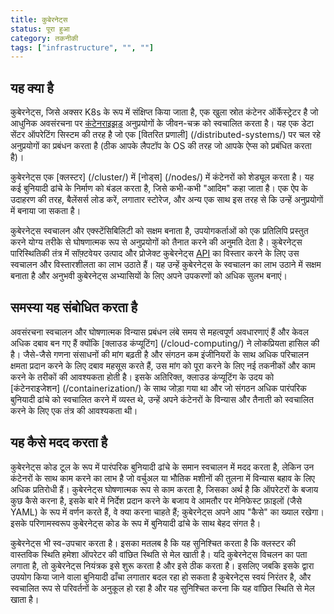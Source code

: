 ```yaml
---
title: कुबेरनेट्स
status: पूरा हुआ
category: तकनीकी
tags: ["infrastructure", "", ""]
---
```


## यह क्या है

कुबेरनेट्स, जिसे अक्सर K8s के रूप में संक्षिप्त किया जाता है, एक खुला स्रोत कंटेनर ऑर्केस्ट्रेटर है जो
आधुनिक अवसंरचना पर [कंटेनराइझड़](/container/) अनुप्रयोगों के जीवन-चक्र को स्वचालित करता है।
यह एक डेटा सेंटर ऑपरेटिंग सिस्टम की तरह है जो एक [वितरित प्रणाली] (/distributed-systems/) पर चल रहे अनुप्रयोगों का प्रबंधन करता है
(ठीक आपके लैपटॉप के OS की तरह जो आपके ऐप्स को प्रबंधित करता है)। 

कुबेरनेट्स एक [क्लस्टर] (/cluster/) में [नोड्स] (/nodes/) में कंटेनरों को शेड्यूल करता है। 
यह कई बुनियादी ढांचे के निर्माण को बंडल करता है, जिसे कभी-कभी "आदिम" कहा जाता है।
एक ऐप के उदाहरण की तरह, बैलेंसर्स लोड करें, लगातार स्टोरेज, और अन्य एक साथ
इस तरह से कि उन्हें अनुप्रयोगों में बनाया जा सकता है। 

कुबेरनेट्स स्वचालन और एक्स्टेंसिबिलिटी को सक्षम बनाता है,
उपयोगकर्ताओं को एक प्रतिलिपि प्रस्तुत करने योग्य तरीके से घोषणात्मक रूप से अनुप्रयोगों को तैनात करने की अनुमति देता है। 
कुबेरनेट्स पारिस्थितिकी तंत्र में सॉफ़्टवेयर उत्पाद और प्रोजेक्ट कुबेरनेट्स [API](/application-programming-interface/) का विस्तार करने के लिए उस स्वचालन और विस्तारशीलता का लाभ उठाते हैं।
यह उन्हें कुबेरनेट्स के स्वचालन का लाभ उठाने में सक्षम बनाता है और
अनुभवी कुबेरनेट्स अभ्यासियों के लिए अपने उपकरणों को अधिक सुलभ बनाएं।

## समस्या यह संबोधित करता है

अवसंरचना स्वचालन और घोषणात्मक विन्यास प्रबंधन लंबे समय से महत्वपूर्ण अवधारणाएं हैं और केवल अधिक दबाव बन गए हैं क्योंकि [क्लाउड कंप्यूटिंग] (/cloud-computing/) ने लोकप्रियता हासिल की है। 
जैसे-जैसे गणना संसाधनों की मांग बढ़ती है और संगठन कम इंजीनियरों के साथ अधिक परिचालन क्षमता प्रदान करने के लिए दबाव महसूस करते हैं, उस मांग को पूरा करने के लिए नई तकनीकों और काम करने के तरीकों की आवश्यकता होती है। 
इसके अतिरिक्त, क्लाउड कंप्यूटिंग के उदय को [कंटेनराइजेशन] (/containerization/) के साथ जोड़ा गया था और जो संगठन अधिक पारंपरिक बुनियादी ढांचे को स्वचालित करने में व्यस्त थे, उन्हें अपने कंटेनरों के विन्यास और तैनाती को स्वचालित करने के लिए एक तंत्र की आवश्यकता थी।

## यह कैसे मदद करता है

कुबेरनेट्स कोड टूल के रूप में पारंपरिक बुनियादी ढांचे के समान स्वचालन में मदद करता है, लेकिन उन कंटेनरों के साथ काम करने का लाभ है जो वर्चुअल या भौतिक मशीनों की तुलना में विन्यास बहाव के लिए अधिक प्रतिरोधी हैं।
कुबेरनेट्स घोषणात्मक रूप से काम करता है, जिसका अर्थ है कि ऑपरेटरों के बजाय कुछ कैसे करना है, इसके बारे में निर्देश प्रदान करने के बजाय वे आमतौर पर मेनिफेस्ट फ़ाइलों (जैसे YAML) के रूप में वर्णन करते हैं, वे क्या करना चाहते हैं; 
कुबेरनेट्स अपने आप "कैसे" का ख्याल रखेगा। इसके परिणामस्वरूप कुबेरनेट्स कोड के रूप में बुनियादी ढांचे के साथ बेहद संगत है।

कुबेरनेट्स भी स्व-उपचार करता है। 
इसका मतलब है कि यह सुनिश्चित करता है कि क्लस्टर की वास्तविक स्थिति हमेशा ऑपरेटर की वांछित स्थिति से मेल खाती है।
यदि कुबेरनेट्स विचलन का पता लगाता है, तो कुबेरनेट्स नियंत्रक इसे शुरू करता है और इसे ठीक करता है। 
इसलिए जबकि इसके द्वारा उपयोग किया जाने वाला बुनियादी ढाँचा लगातार बदल रहा हो सकता है
कुबेरनेट्स स्वयं निरंतर है, और स्वचालित रूप से परिवर्तनों के अनुकूल हो रहा है और
यह सुनिश्चित करना कि यह वांछित स्थिति से मेल खाता है।
